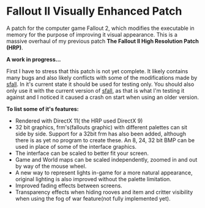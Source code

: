 # Fallout II Visually Enhanced Patch
A patch for the computer game Fallout 2, which modifies the executable in memory for the purpose of improving it visual appearance. 
This is a massive overhaul of my previous patch **The Fallout II High Resolution Patch (HRP)**.

**A work in progress...**

First I have to stress that this patch is not yet complete. It likely contains many bugs and also likely conflicts with some of the modifications made by [sfall](https://github.com/sfall-team/sfall "A set of engine modifications for the classic game Fallout 2 in the form of a DLL, which modifies executable in memory without changing anything in EXE file itself.").
In it's current state it should be used for testing only. You should also only use it with the current version of [sfall](https://github.com/sfall-team/sfall "A set of engine modifications for the classic game Fallout 2 in the form of a DLL, which modifies executable in memory without changing anything in EXE file itself."), as that is what I'm testing it against and I noticed it caused a crash on start when using an older version.

**To list some of it's features:**
- Rendered with DirectX 11( the HRP used DirectX 9)
- 32 bit graphics, frm's(fallouts graphic) with different palettes can sit side by side. Support for a 32bit frm has also been added, although there is as yet no program to create these. An 8, 24, 32 bit BMP can be used in place of some of the interface graphics.
- The interface can be scaled to better fit your screen.
- Game and World maps can be scaled independently, zoomed in and out by way of the mouse wheel.
- A new way to represent lights in-game for a more natural appearance, original lighting is also improved without the palette limitation.
- Improved fading effects between screens.
- Transparency effects when hiding rooves and item and critter visibility when using the fog of war feature(not fully implemented yet).

